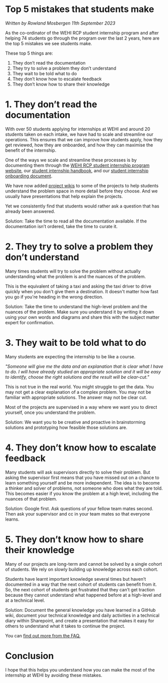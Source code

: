 # Top 5 mistakes that students make 

*Written by Rowland Mosbergen 11th September 2023*

As the co-ordinator of the WEHI RCP student internship program and after helping 74 students go through the program over the last 2 years, here are the top 5 mistakes we see students make. 

These top 5 things are: 

1. They don’t read the documentation 
2. They try to solve a problem they don’t understand 
3. They wait to be told what to do 
4. They don’t know how to escalate feedback 
5. They don’t know how to share their knowledge 


# 1. They don’t read the documentation 

 
With over 50 students applying for internships at WEHI and around 20 students taken on each intake, we have had to scale and streamline our operations. This ensures that we can improve how students apply, how they get reviewed, how they are onboarded, and how they can maximise the benefit of the internship. 

One of the ways we scale and streamline these processes is by documenting them through the [WEHI RCP student internship program website](https://wehi-researchcomputing.github.io/students), our [student internship handbook](https://figshare.com/articles/presentation/Research_Computing_Platform_Student_Internship_Handbook/21259467), and our [student internship onboarding document](https://figshare.com/articles/online_resource/RDM_0138_RCP_Student_Onboarding_Checklist/23280815). 

We have now added [project wikis](https://wehi-researchcomputing.github.io/project-wikis) to some of the projects to help students understand the problem space in more detail before they choose. And we usually have presentations that help explain the projects. 

Yet we consistently find that students would rather ask a question that has already been answered. 

Solution: Take the time to read all the documentation available. If the documentation isn’t ordered, take the time to curate it. 


# 2. They try to solve a problem they don’t understand 

Many times students will try to solve the problem without actually understanding what the problem is and the nuances of the problem. 

This is the equivalent of taking a taxi and asking the taxi driver to drive quickly when you don't give them a destination. It doesn't matter how fast you go if you're heading in the wrong direction. 

Solution: Take the time to understand the high-level problem and the nuances of the problem. Make sure you understand it by writing it down using your own words and diagrams and share this with the subject matter expert for confirmation. 


# 3. They wait to be told what to do 

Many students are expecting the internship to be like a course.  

*"Someone will give me the data and an explanation that is clear what I have to do. I will have already studied an appropriate solution and it will be easy to identify, choose the right solutions and the result will be clear-cut."*

This is not true in the real world. You might struggle to get the data. You may not get a clear explanation of a complex problem. You may not be familiar with appropriate solutions. The answer may not be clear cut. 

Most of the projects are supervised in a way where we want you to direct yourself, once you understand the problem.  

Solution: We want you to be creative and proactive in brainstorming solutions and prototyping how feasible those solutions are.  


# 4. They don’t know how to escalate feedback 

Many students will ask supervisors directly to solve their problem. But asking the supervisor first means that you have missed out on a chance to learn something yourself and be more independent. The idea is to become a thinker and solver of problems, not someone who does what they are told. This becomes easier if you know the problem at a high level, including the nuances of that problem.

Solution: Google first. Ask questions of your fellow team mates second. Then ask your supervisor and cc in your team mates so that everyone learns.  


# 5.  They don’t know how to share their knowledge 

Many of our projects are long-term and cannot be solved by a single cohort of students. We rely on slowly building up knowledge across each cohort.  

Students have learnt important knowledge several times but haven’t documented in a way that the next cohort of students can benefit from it. So, the next cohort of students get frustrated that they can’t get traction because they cannot understand what happened before at a high-level and at a technical level. 

Solution: Document the general knowledge you have learned in a GitHub wiki, document your technical knowledge and daily activities in a technical diary within Sharepoint, and create a presentation that makes it easy for others to understand what it takes to continue the project. 

You can [find out more from the FAQ.](https://wehi-researchcomputing.github.io/faq)
 

# Conclusion

I hope that this helps you understand how you can make the most of the internship at WEHI by avoiding these mistakes.

